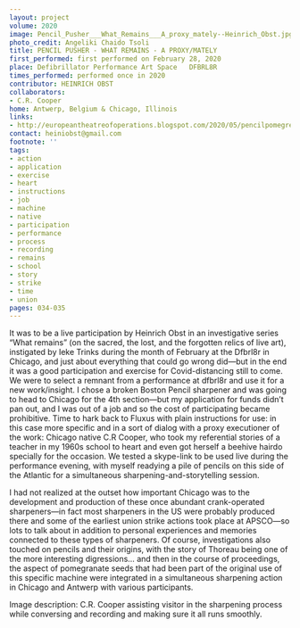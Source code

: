 ```yaml
---
layout: project
volume: 2020
image: Pencil_Pusher___What_Remains___A_proxy_mately--Heinrich_Obst.jpg
photo_credit: Angeliki Chaido Tsoli
title: PENCIL PUSHER - WHAT REMAINS - A PROXY/MATELY
first_performed: first performed on February 28, 2020
place: Defibrillator Performance Art Space   DFBRL8R
times_performed: performed once in 2020
contributor: HEINRICH OBST
collaborators:
- C.R. Cooper
home: Antwerp, Belgium & Chicago, Illinois
links:
- http://europeantheatreofoperations.blogspot.com/2020/05/pencilpomegrenade-beehive.html
contact: heiniobst@gmail.com
footnote: ''
tags:
- action
- application
- exercise
- heart
- instructions
- job
- machine
- native
- participation
- performance
- process
- recording
- remains
- school
- story
- strike
- time
- union
pages: 034-035
---
```

It was to be a live participation by Heinrich Obst in an investigative series “What remains” (on the sacred, the lost, and the forgotten relics of live art), instigated by Ieke Trinks during the month of February at the Dfbrl8r in Chicago, and just about everything that could go wrong did—but in the end it was a good participation and exercise for Covid-distancing still to come. We were to select a remnant from a performance at dfbrl8r and use it for a new work/insight. I chose a broken Boston Pencil sharpener and was going to head to Chicago for the 4th section—but my application for funds didn’t pan out, and I was out of a job and so the cost of participating became prohibitive. Time to hark back to Fluxus with plain instructions for use: in this case more specific and in a sort of dialog with a proxy executioner of the work: Chicago native C.R Cooper, who took my referential stories of a teacher in my 1960s school to heart and even got herself a beehive hairdo specially for the occasion. We tested a skype-link to be used live during the performance evening, with myself readying a pile of pencils on this side of the Atlantic for a simultaneous sharpening-and-storytelling session. 

I had not realized at the outset how important Chicago was to the development and production of these once abundant crank-operated sharpeners—in fact most sharpeners in the US were probably produced there and some of the earliest union strike actions took place at APSCO—so lots to talk about in addition to personal experiences and memories connected to these types of sharpeners. Of course, investigations also touched on pencils and their origins, with the story of Thoreau being one of the more interesting digressions… and then in the course of proceedings, the aspect of pomegranate seeds that had been part of the original use of this specific machine were integrated in a simultaneous sharpening action in Chicago and Antwerp with various participants.

Image description: C.R. Cooper assisting visitor in the sharpening process while conversing and recording and making sure it all runs smoothly.